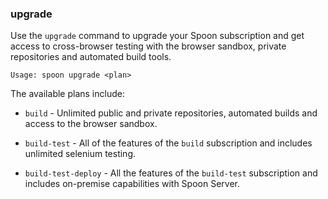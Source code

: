### upgrade

Use the `upgrade` command to upgrade your Spoon subscription and get access to cross-browser testing with the browser sandbox, private repositories and automated build tools.

```
Usage: spoon upgrade <plan>
```

The available plans include:

- `build` - Unlimited public and private repositories, automated builds and access to the browser sandbox.

- `build-test` - All of the features of the `build` subscription and includes unlimited selenium testing.

- `build-test-deploy` - All the features of the `build-test` subscription and includes on-premise capabilities with Spoon Server.
